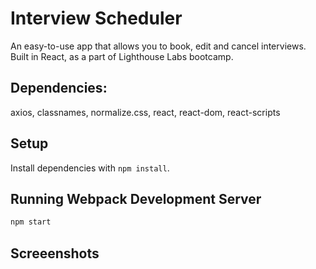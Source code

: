 # Interview Scheduler

An easy-to-use app that allows you to book, edit and cancel interviews. Built in React, as a part of Lighthouse Labs bootcamp.

## Dependencies:

axios,
classnames,
normalize.css,
react,
react-dom,
react-scripts

## Setup

Install dependencies with `npm install`.

## Running Webpack Development Server

```sh
npm start
```

## Screeenshots
